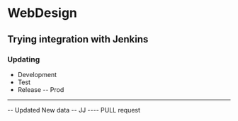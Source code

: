 # WebDesign
## Trying integration with Jenkins
### Updating
- Development
- Test
- Release
-- Prod
________________________
-- Updated New data -- JJ
---- PULL request
